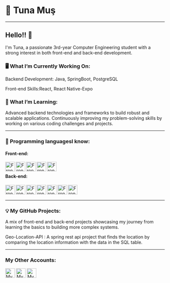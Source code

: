 # 👤 Tuna Muş 
<hr>

## Hello!! 👋
I'm Tuna, a passionate 3rd-year Computer Engineering student with a strong interest in both front-end and back-end development.

### 🖥 What I’m Currently Working On:

Backend Development: Java, SpringBoot, PostgreSQL

Front-end Skills:React, React Native-Expo


### 🌱 What I’m Learning:
Advanced backend technologies and frameworks to build robust and scalable applications.
Continuously improving my problem-solving skills by working on various coding challenges and projects.
<hr>

### 💼 Programming languages ​​I know:
#### <p>Front-end:</p>
<img align="left" alt="Front-end" width="30p" style="padding-rigth:10px" src="https://cdn.jsdelivr.net/gh/devicons/devicon@latest/icons/html5/html5-original.svg">
<img align="left" alt="Front-end" width="30p" style="padding-rigth:10px" src="https://cdn.jsdelivr.net/gh/devicons/devicon@latest/icons/css3/css3-original.svg">
<img align="left" alt="Front-end" width="30p" style="padding-rigth:10px" src="https://cdn.jsdelivr.net/gh/devicons/devicon@latest/icons/javascript/javascript-original.svg">
<img align="left" alt="Front-end" width="30p" style="padding-rigth:10px" src="https://cdn.jsdelivr.net/gh/devicons/devicon@latest/icons/bootstrap/bootstrap-original.svg">
<img align="left" alt="Front-end" width="30p" style="padding-rigth:10px" src="https://cdn.jsdelivr.net/gh/devicons/devicon@latest/icons/react/react-original.svg">
<br>

#### <p>Back-end:</p>
<img align="left" alt="Front-end" width="30p" style="padding-rigth:10px" src="https://cdn.jsdelivr.net/gh/devicons/devicon@latest/icons/c/c-original.svg">
<img align="left" alt="Front-end" width="30p" style="padding-rigth:10px" src="https://cdn.jsdelivr.net/gh/devicons/devicon@latest/icons/cplusplus/cplusplus-original.svg">
<img align="left" alt="Front-end" width="30p" style="padding-rigth:10px" src="https://cdn.jsdelivr.net/gh/devicons/devicon@latest/icons/java/java-original.svg">
<img align="left" alt="Front-end" width="30p" style="padding-rigth:10px" src="https://cdn.jsdelivr.net/gh/devicons/devicon@latest/icons/go/go-original-wordmark.svg">
<img align="left" alt="Front-end" width="30p" style="padding-rigth:10px" src="https://cdn.jsdelivr.net/gh/devicons/devicon@latest/icons/spring/spring-original.svg">
<img align="left" alt="Front-end" width="30p" style="padding-rigth:10px" src="https://cdn.jsdelivr.net/gh/devicons/devicon@latest/icons/azuresqldatabase/azuresqldatabase-original.svg">
<img align="left" alt="Front-end" width="30p" style="padding-rigth:10px" src="https://cdn.jsdelivr.net/gh/devicons/devicon@latest/icons/postgresql/postgresql-original.svg">
<br><br><hr>

### 💡 My GitHub Projects:
A mix of front-end and back-end projects showcasing my journey from learning the basics to building more complex systems.

Geo-Location-API : A spring rest api project that finds the location by comparing the location information with the data in the SQL table.

<hr>

### My Other Accounts: 
<p align='left'>
  <a href="https://www.linkedin.com/in/tuna-mu%C5%9F-a12a18269/">
    <img alt="My Linkedin Profile" title="Linkedin Link" src="https://img.shields.io/badge/Linkedin-%230A66C2?logo=linkedin&logoColor=white" height="30px"></a>
  <a href="https://www.hackerrank.com/profile/tunamuswork">
    <img alt="My HackerRank Profile" title="HackerRank Link" src="https://img.shields.io/badge/HackerRank-%2300EA64?logo=hackerrank&logoColor=white" height="30px"></a>
  <a href="https://www.w3profile.com/Tunamus">
    <img alt="My W3Schools Profile" title="W3Schools Link" src="https://img.shields.io/badge/W3Schools-%2304AA6D?logo=w3schools&logoColor=white" height="30px"></a>
</p>
